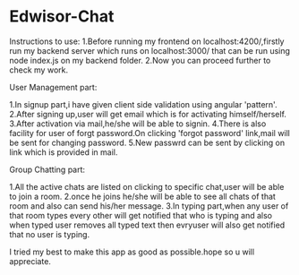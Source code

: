 # Edwisor-Chat
Instructions to use:
1.Before running my frontend on localhost:4200/,firstly run my backend server which runs on
localhost:3000/ that can be run using node index.js on my backend folder.
2.Now you can proceed further to check my work.

User Management part:

1.In signup part,i have given client side validation using angular 'pattern'.
2.After signing up,user will get email which is for activating himself/herself.
3.After activation via mail,he/she will be able to signin.
4.There is also facility for user of forgt password.On clicking 'forgot password' link,mail will be
sent for changing password.
5.New passwrd can be sent by clicking on link which is provided in mail.

Group Chatting part:

1.All the active chats are listed on clicking to specific chat,user will be able to join a room.
2.once he joins he/she will be able to see all chats of that room and also can send his/her message.
3.In typing part,when any user of that room types every other will get notified that who is typing and also
when typed user removes all typed text then evryuser will also get notified that no user is typing.

I tried my best to make this app as good as possible.hope so u will appreciate.
